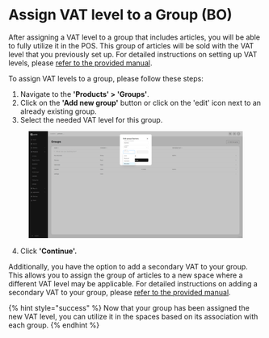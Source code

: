 # Assign VAT level to a Group (BO)

After assigning a VAT level to a group that includes articles, you will be able to fully utilize it in the POS. This group of articles will be sold with the VAT level that you previously set up. For detailed instructions on setting up VAT levels, please [refer to the provided manual](manage-vat-levels-bo.md).

To assign VAT levels to a group, please follow these steps:

1. Navigate to the **'Products' > 'Groups'**.
2. Click on the **'Add new group'** button or click on the 'edit' icon next to an already existing group.
3. Select the needed VAT level for this group.

<figure><img src="../../../.gitbook/assets/Captura de pantalla (3).png" alt=""><figcaption></figcaption></figure>

4. Click **'Continue'.**

Additionally, you have the option to add a secondary VAT to your group. This allows you to assign the group of articles to a new space where a different VAT level may be applicable. For detailed instructions on adding a secondary VAT to your group, please [refer to the provided manual](add-secondary-vat-bo.md).

{% hint style="success" %}
Now that your group has been assigned the new VAT level, you can utilize it in the spaces based on its association with each group.
{% endhint %}
